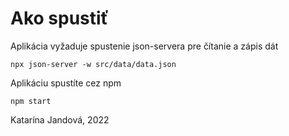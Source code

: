 # Ako spustiť

Aplikácia vyžaduje spustenie json-servera pre čítanie a zápis dát
```
npx json-server -w src/data/data.json
```

Aplikáciu spustíte cez npm
```
npm start
```

Katarína Jandová, 2022